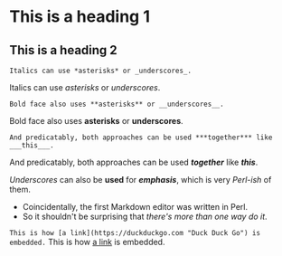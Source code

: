 # This is a heading 1

## This is a heading 2


`Italics can use *asterisks* or _underscores_.`

Italics can use *asterisks* or _underscores_.


`Bold face also uses **asterisks** or __underscores__.`

Bold face also uses **asterisks** or __underscores__.


`And predicatably, both approaches can be used ***together*** like ___this___.`

And predicatably, both approaches can be used ***together*** like ___this___.

_Underscores_ can also be __used__ for ___emphasis___, which is very *Perl-ish* of them.
- Coincidentally, the first Markdown editor was written in Perl.
- So it shouldn't be surprising that _there's more than one way do it_.



`This is how [a link](https://duckduckgo.com "Duck Duck Go") is embedded.`
This is how [a link](https://duckduckgo.com "Duck Duck Go") is embedded.
